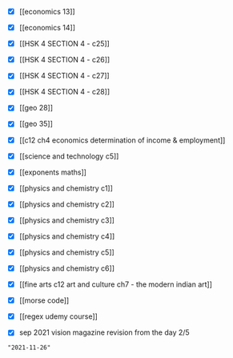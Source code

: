 - [x] [[economics 13]]
- [x] [[economics 14]]
- [x] [[HSK 4 SECTION 4 - c25]]
- [x] [[HSK 4 SECTION 4 - c26]]
- [x] [[HSK 4 SECTION 4 - c27]]
- [x] [[HSK 4 SECTION 4 - c28]]
- [x] [[geo 28]]
- [x] [[geo 35]]
- [x] [[c12 ch4 economics determination of income & employment]]
- [x] [[science and technology c5]]
- [x] [[exponents maths]]
- [x] [[physics and chemistry c1]]
- [x] [[physics and chemistry c2]]
- [x] [[physics and chemistry c3]]
- [x] [[physics and chemistry c4]]
- [x] [[physics and chemistry c5]]
- [x] [[physics and chemistry c6]]
- [x] [[fine arts c12 art and culture ch7 - the modern indian art]]
- [x] [[morse code]]
- [x] [[regex udemy course]]
- [x] sep 2021 vision magazine revision from the day 2/5


```query 2021-10-18 16:51
"2021-11-26"
```